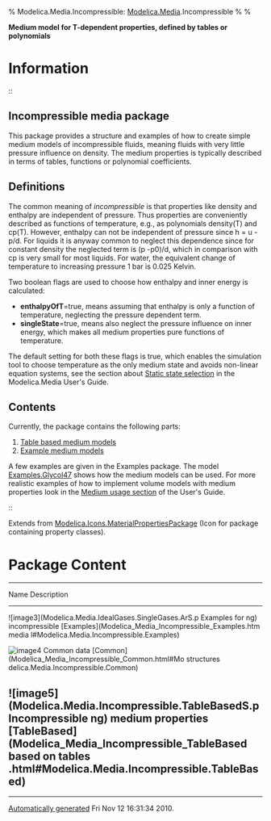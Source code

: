 % Modelica.Media.Incompressible:
  [Modelica.Media](Modelica_Media.html#Modelica.Media).Incompressible
% 
% 

**Medium model for T-dependent properties, defined by tables or
polynomials**

Information
===========

::

Incompressible media package
----------------------------

This package provides a structure and examples of how to create simple
medium models of incompressible fluids, meaning fluids with very little
pressure influence on density. The medium properties is typically
described in terms of tables, functions or polynomial coefficients.

Definitions
-----------

The common meaning of *incompressible* is that properties like density
and enthalpy are independent of pressure. Thus properties are
conveniently described as functions of temperature, e.g., as polynomials
density(T) and cp(T). However, enthalpy can not be independent of
pressure since h = u - p/d. For liquids it is anyway common to neglect
this dependence since for constant density the neglected term is (p
-p0)/d, which in comparison with cp is very small for most liquids. For
water, the equivalent change of temperature to increasing pressure 1 bar
is 0.025 Kelvin.

Two boolean flags are used to choose how enthalpy and inner energy is
calculated:

-   **enthalpyOfT**=true, means assuming that enthalpy is only a
    function of temperature, neglecting the pressure dependent term.
-   **singleState**=true, means also neglect the pressure influence on
    inner energy, which makes all medium properties pure functions of
    temperature.

The default setting for both these flags is true, which enables the
simulation tool to choose temperature as the only medium state and
avoids non-linear equation systems, see the section about [Static state
selection](Modelica_Media_UsersGuide_MediumDefinition.html#Modelica.Media.UsersGuide.MediumDefinition.StaticStateSelection)
in the Modelica.Media User's Guide.

Contents
--------

Currently, the package contains the following parts:

1.  [Table based medium
    models](Modelica_Media_Incompressible_TableBased.html#Modelica.Media.Incompressible.TableBased)
2.  [Example medium
    models](Modelica_Media_Incompressible_Examples.html#Modelica.Media.Incompressible.Examples)

A few examples are given in the Examples package. The model
[Examples.Glycol47](Modelica_Media_Incompressible_Examples_Glycol47.html#Modelica.Media.Incompressible.Examples.Glycol47)
shows how the medium models can be used. For more realistic examples of
how to implement volume models with medium properties look in the
[Medium usage
section](Modelica_Media_UsersGuide_MediumUsage.html#Modelica.Media.UsersGuide.MediumUsage)
of the User's Guide.

::

Extends from
[Modelica.Icons.MaterialPropertiesPackage](Modelica_Icons_MaterialPropertiesPackage.html#Modelica.Icons.MaterialPropertiesPackage)
(Icon for package containing property classes).

Package Content
===============

  ------------------------------------------------------------------------
  Name                                                  Description
  ----------------------------------------------------- ------------------
  ![image3](Modelica.Media.IdealGases.SingleGases.ArS.p Examples for
  ng)                                                   incompressible
  [Examples](Modelica_Media_Incompressible_Examples.htm media
  l#Modelica.Media.Incompressible.Examples)             

  ![image4](Modelica.Media.Incompressible.CommonS.png)  Common data
  [Common](Modelica_Media_Incompressible_Common.html#Mo structures
  delica.Media.Incompressible.Common)                   

  ![image5](Modelica.Media.Incompressible.TableBasedS.p Incompressible
  ng)                                                   medium properties
  [TableBased](Modelica_Media_Incompressible_TableBased based on tables
  .html#Modelica.Media.Incompressible.TableBased)       
  ------------------------------------------------------------------------

* * * * *

[Automatically generated](http://www.3ds.com/) Fri Nov 12 16:31:34 2010.
